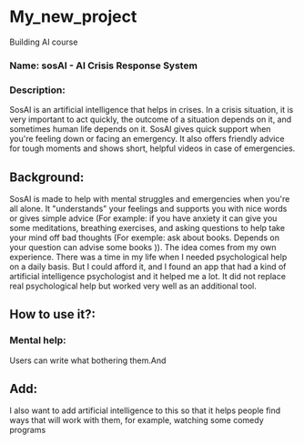 # My_new_project
Building AI course

### Name: sosAI - AI Crisis Response System

### Description:
SosAI is an artificial intelligence that helps in crises. In a crisis situation, it is very important to act quickly, the outcome of a situation depends on it, and sometimes human life depends on it. 
SosAI gives quick support when you're feeling down or facing an emergency. It also offers friendly advice for tough moments and shows short, helpful videos in case of emergencies.

## Background:
SosAI is made to help with mental struggles and emergencies when you're all alone. It "understands" your feelings and supports you with nice words or gives simple advice (For example: if you have anxiety it can give you some meditations, breathing exercises, and asking questions to help take your mind off bad thoughts (For exemple: ask about books. Depends on your question can advise some books )). 
The idea comes from my own experience. There was a time in my life when I needed psychological help on a daily basis. But I could afford it, and I found an app that had a kind of artificial intelligence psychologist and it helped me a lot. It did not replace real psychological help but worked very well as an additional tool.
## How to use it?:
### Mental help:
Users can write what bothering them.And
## Add:
I also want to add artificial intelligence to this so that it helps people find ways that will work with them, for example, watching some comedy programs
